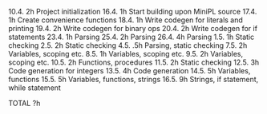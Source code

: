 10.4. 2h  Project initialization
16.4. 1h  Start building upon MiniPL source
17.4. 1h  Create convenience functions
18.4. 1h  Write codegen for literals and printing
19.4. 2h  Write codegen for binary ops
20.4. 2h  Write codegen for if statements
23.4. 1h  Parsing
25.4. 2h  Parsing
26.4. 4h  Parsing
1.5.  1h  Static checking
2.5.  2h  Static checking
4.5.  .5h Parsing, static checking
7.5.  2h  Variables, scoping etc.
8.5.  1h  Variables, scoping etc.
9.5.  2h  Variables, scoping etc.
10.5. 2h  Functions, procedures
11.5. 2h  Static checking
12.5. 3h  Code generation for integers
13.5. 4h  Code generation
14.5. 5h  Variables, functions
15.5. 5h  Variables, functions, strings
16.5. 9h  Strings, if statement, while statement

TOTAL ?h

